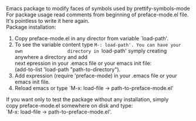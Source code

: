 Emacs package to modify faces of symbols used by prettify-symbols-mode       
For package usage read comments from beginning of preface-mode.el file.       
It's pointless to write it here again.                                             
Package installation:                                                           
1) Copy preface-mode.el in any director from variable `load-path'.
2) To see the variable content type `M-: load-path'. You can have your own                
directory in `load-path' symply creating anywhere a directory and add           
next epression in your .emacs file or your emacs init file:                     
(add-to-list 'load-path "path-to-directory").                                   
3) Add expression (require 'preface-mode) in your .emacs file or your           
emacs init file.                                                                
4) Reload emacs or type `M-x: load-file -> path-to-preface-mode.el'             
                                                                                
If you want only to test the package without any installation, simply           
copy preface-mode.el somewhere on disk and type:                                
`M-x: load-file -> path-to-preface-mode.el'.                                    

